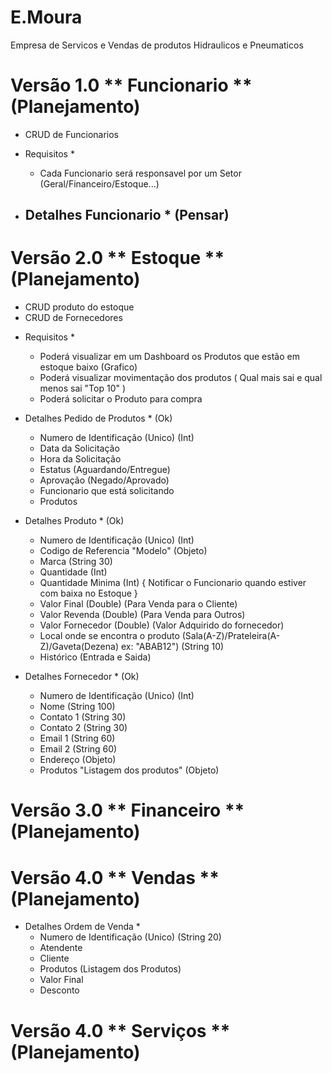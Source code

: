 # E.Moura
Empresa de Servicos e Vendas de produtos Hidraulicos e Pneumaticos

# Versão 1.0 ** Funcionario ** (Planejamento)
  - CRUD de Funcionarios
  
  * Requisitos * 
    - Cada Funcionario será responsavel por um Setor (Geral/Financeiro/Estoque...)
    
  * Detalhes Funcionario * (Pensar)
    - 

# Versão 2.0 ** Estoque ** (Planejamento)
  - CRUD produto do estoque
  - CRUD de Fornecedores  
  
  * Requisitos *
    - Poderá visualizar em um Dashboard os Produtos que estão em estoque baixo (Grafico)
    - Poderá visualizar movimentação dos produtos ( Qual mais sai e qual menos sai "Top 10" )
    - Poderá solicitar o Produto para compra
    
  * Detalhes Pedido de Produtos * (Ok)
    - Numero de Identificação (Unico) (Int)
    - Data da Solicitação
    - Hora da Solicitação
    - Estatus (Aguardando/Entregue)
    - Aprovação (Negado/Aprovado)
    - Funcionario que está solicitando
    - Produtos
  
  * Detalhes Produto * (Ok)
    - Numero de Identificação (Unico) (Int)
    - Codigo de Referencia "Modelo" (Objeto)
    - Marca (String 30)
    - Quantidade (Int)
    - Quantidade Minima (Int) { Notificar o Funcionario quando estiver com baixa no Estoque }
    - Valor Final (Double) (Para Venda para o Cliente)
    - Valor Revenda (Double) (Para Venda para Outros)
    - Valor Fornecedor (Double) (Valor Adquirido do fornecedor)
    - Local onde se encontra o produto (Sala(A-Z)/Prateleira(A-Z)/Gaveta(Dezena) ex: "ABAB12") (String 10)
    - Histórico (Entrada e Saida)
  
  * Detalhes Fornecedor * (Ok)
    - Numero de Identificação (Unico) (Int)
    - Nome (String 100)
    - Contato 1 (String 30)
    - Contato 2 (String 30)
    - Email 1 (String 60)
    - Email 2 (String 60)
    - Endereço (Objeto)
    - Produtos "Listagem dos produtos" (Objeto)  
    
# Versão 3.0 ** Financeiro ** (Planejamento)
   
# Versão 4.0 ** Vendas ** (Planejamento)

 * Detalhes Ordem de Venda *
    - Numero de Identificação (Unico) (String 20)
    - Atendente
    - Cliente
    - Produtos (Listagem dos Produtos)
    - Valor Final
    - Desconto
    
# Versão 4.0 ** Serviços ** (Planejamento)


